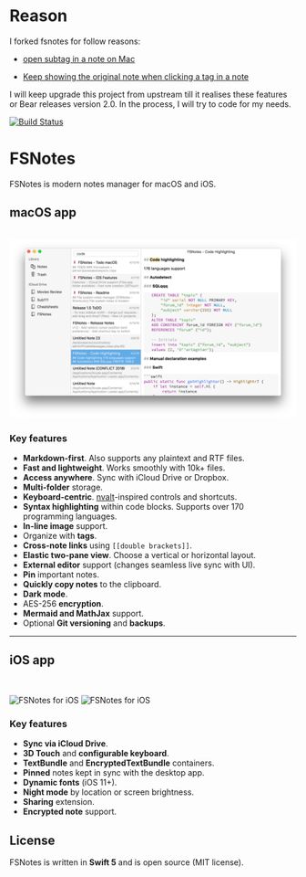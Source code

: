 # Reason

I forked fsnotes for follow reasons:

- [open subtag in a note on Mac](https://github.com/glushchenko/fsnotes/issues/1119)

- [Keep showing the original note when clicking a tag in a note](https://github.com/glushchenko/fsnotes/issues/1120)

I will keep upgrade this project from upstream till it realises these features or Bear releases version 2.0. In the process, I will try to code for my needs.

[![Build Status](https://travis-ci.com/glushchenko/fsnotes.svg?branch=master)](https://travis-ci.com/glushchenko/fsnotes)

# FSNotes

FSNotes is modern notes manager for macOS and iOS.

## macOS app

<a href="https://itunes.apple.com/app/fsnotes/id1277179284">
	<img src="https://fsnot.es/img/badge-download-on-the-mac-app-store.svg" alt="">
</a>

<img src="https://raw.githubusercontent.com/glushchenko/fsnotes/master/code.png" alt="macOS FSNotes" style="max-width:100%;">

### Key features

- **Markdown-first**. Also supports any plaintext and RTF files.
- **Fast and lightweight**. Works smoothly with 10k+ files.
- **Access anywhere**. Sync with iCloud Drive or Dropbox.
- **Multi-folder** storage.
- **Keyboard-centric**. [nvalt](https://brettterpstra.com/projects/nvalt/)-inspired controls and shortcuts.
- **Syntax highlighting** within code blocks. Supports over 170 programming languages.
- **In-line image** support.
- Organize with **tags**.
- **Cross-note links** using `[[double brackets]]`.
- **Elastic two-pane view**. Choose a vertical or horizontal layout.
- **External editor** support (changes seamless live sync with UI).
- **Pin** important notes.
- **Quickly copy notes** to the clipboard.
- **Dark mode**.
- AES-256 **encryption**.
- **Mermaid and MathJax** support.
- Optional **Git versioning** and **backups**.

---

## iOS app

<a href="https://itunes.apple.com/app/fsnotes-manager/id1346501102">
	<img src="https://fsnot.es/img/badge-download-on-the-app-store.svg" alt="">
</a>

<img width="300" alt="FSNotes for iOS" src="https://fsnot.es/img/ios-screen.png"> <img width="300" alt="FSNotes for iOS" src="https://fsnot.es/img/ios-screen-2.png">

### Key features

- **Sync via iCloud Drive**.
- **3D Touch** and **configurable keyboard**.
- **TextBundle** and **EncryptedTextBundle** containers.
- **Pinned** notes kept in sync with the desktop app.
- **Dynamic fonts** (iOS 11+).
- **Night mode** by location or screen brightness.
- **Sharing** extension.
- **Encrypted note** support.

## License

FSNotes is written in **Swift 5** and is open source (MIT license).
